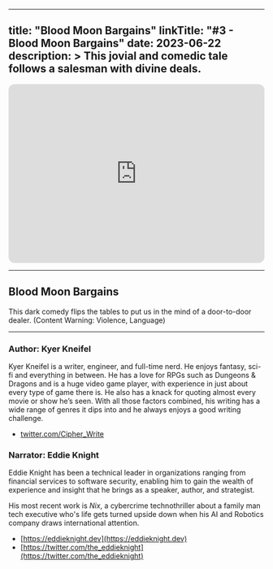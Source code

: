 
---
title: "Blood Moon Bargains"
linkTitle: "#3 - Blood Moon Bargains"
date: 2023-06-22
description: > 
  This jovial and comedic tale follows a salesman with divine deals.  
---

<iframe style="border-radius:12px" src="https://open.spotify.com/embed/episode/11XOpQ5iFZ6z47a1KGAUGy?utm_source=generator" width="100%" height="352" frameBorder="0" allowfullscreen="" allow="autoplay; clipboard-write; encrypted-media; fullscreen; picture-in-picture" loading="lazy"></iframe>

---

## Blood Moon Bargains

This dark comedy flips the tables to put us in the mind of a door-to-door dealer. 
(Content Warning: Violence, Language)

---

### Author: Kyer Kneifel

Kyer Kneifel is a writer, engineer, and full-time nerd. He enjoys fantasy, sci-fi and everything in between. He has a love for RPGs such as Dungeons & Dragons and is a huge video game player, with experience in just about every type of game there is. He also has a knack for quoting almost every movie or show he’s seen. With all those factors combined, his writing has a wide range of genres it dips into and he always enjoys a good writing challenge.

- ⁠[twitter.com/Cipher_Write](twitter.com/Cipher_Write)

### Narrator: Eddie Knight

Eddie Knight has been a technical leader in organizations ranging from financial services to software security, enabling him to gain the wealth of experience and insight that he brings as a speaker, author, and strategist.

His most recent work is _Nix_, a cybercrime technothriller about a family man tech executive who's life gets turned upside down when his AI and Robotics company draws international attention.

- [⁠https://eddieknight.dev⁠](⁠https://eddieknight.dev⁠)
- [⁠https://twitter.com/the_eddieknight⁠](⁠https://twitter.com/the_eddieknight⁠)